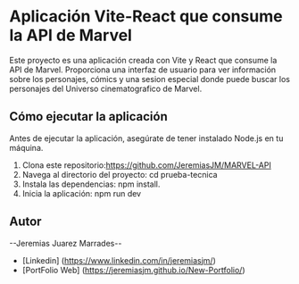 # Aplicación Vite-React que consume la API de Marvel

Este proyecto es una aplicación creada con Vite y React que consume la API de Marvel. Proporciona una interfaz de usuario para ver información sobre los personajes, cómics y una sesion especial donde puede buscar los personajes del Universo cinematografico de Marvel.

## Cómo ejecutar la aplicación

Antes de ejecutar la aplicación, asegúrate de tener instalado Node.js en tu máquina.

1. Clona este repositorio:https://github.com/JeremiasJM/MARVEL-API
2. Navega al directorio del proyecto: cd prueba-tecnica
3. Instala las dependencias: npm install.
4. Inicia la aplicación: npm run dev
 


## Autor
--Jeremias Juarez Marrades--
- [Linkedin] (https://www.linkedin.com/in/jeremiasjm/)
- [PortFolio Web] (https://jeremiasjm.github.io/New-Portfolio/)
